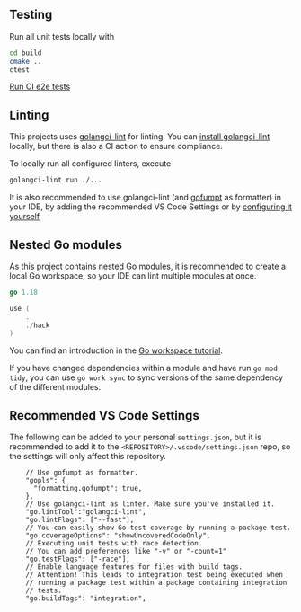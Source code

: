 ## Testing

Run all unit tests locally with

```sh
cd build
cmake ..
ctest
```

[Run CI e2e tests](/.github/docs/README.md)

## Linting

This projects uses [golangci-lint](https://golangci-lint.run/) for linting.
You can [install golangci-lint](https://golangci-lint.run/usage/install/#linux-and-windows) locally,
but there is also a CI action to ensure compliance.

To locally run all configured linters, execute

```sh
golangci-lint run ./...
```

It is also recommended to use golangci-lint (and [gofumpt](https://github.com/mvdan/gofumpt) as formatter) in your IDE, by adding the recommended VS Code Settings or by [configuring it yourself](https://golangci-lint.run/usage/integrations/#editor-integration)

## Nested Go modules

As this project contains nested Go modules, it is recommended to create a local Go workspace, so your IDE can lint multiple modules at once.

```go
go 1.18

use (
	.
	./hack
)
```

You can find an introduction in the [Go workspace tutorial](https://go.dev/doc/tutorial/workspaces).

If you have changed dependencies within a module and have run `go mod tidy`, you can use `go work sync` to sync versions of the same dependency of the different modules.

## Recommended VS Code Settings

The following can be added to your personal `settings.json`, but it is recommended to add it to
the `<REPOSITORY>/.vscode/settings.json` repo, so the settings will only affect this repository.

```jsonc
    // Use gofumpt as formatter.
    "gopls": {
      "formatting.gofumpt": true,
    },
    // Use golangci-lint as linter. Make sure you've installed it.
    "go.lintTool":"golangci-lint",
    "go.lintFlags": ["--fast"],
    // You can easily show Go test coverage by running a package test.
    "go.coverageOptions": "showUncoveredCodeOnly",
    // Executing unit tests with race detection.
    // You can add preferences like "-v" or "-count=1"
    "go.testFlags": ["-race"],
    // Enable language features for files with build tags.
    // Attention! This leads to integration test being executed when
    // running a package test within a package containing integration
    // tests.
    "go.buildTags": "integration",
```
